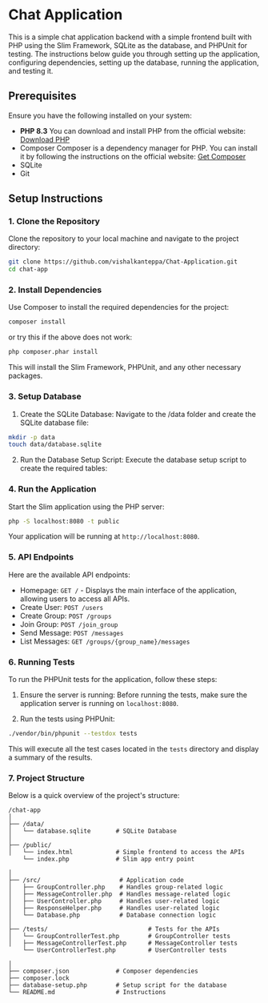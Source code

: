 # Chat Application

This is a simple chat application backend with a simple frontend built with PHP using the Slim Framework, SQLite as the database, and PHPUnit for testing. The instructions below guide you through setting up the application, configuring dependencies, setting up the database, running the application, and testing it.

## Prerequisites
Ensure you have the following installed on your system:
- **PHP 8.3**
  You can download and install PHP from the official website: [Download PHP](https://www.php.net/downloads)  
- Composer
  Composer is a dependency manager for PHP. You can install it by following the instructions on the official website: [Get Composer](https://getcomposer.org/download/)  
- SQLite
- Git

## Setup Instructions

### 1. Clone the Repository
Clone the repository to your local machine and navigate to the project directory:
```bash
git clone https://github.com/vishalkanteppa/Chat-Application.git
cd chat-app
```

### 2. Install Dependencies
Use Composer to install the required dependencies for the project:

```bash
composer install
```
or try this if the above does not work:
```bash
php composer.phar install
```
This will install the Slim Framework, PHPUnit, and any other necessary packages.

### 3. Setup Database
1. Create the SQLite Database: Navigate to the /data folder and create the SQLite database file:
```bash
mkdir -p data
touch data/database.sqlite
```

2. Run the Database Setup Script: Execute the database setup script to create the required tables:

### 4. Run the Application
Start the Slim application using the PHP server:
```bash
php -S localhost:8080 -t public
```
Your application will be running at ```http://localhost:8080```.

### 5. API Endpoints
Here are the available API endpoints:
* Homepage: ```GET /```  - Displays the main interface of the application, allowing users to access all APIs.
* Create User: ```POST /users```
* Create Group: ```POST /groups```
* Join Group: ```POST /join_group```
* Send Message: ```POST /messages```
* List Messages: ```GET /groups/{group_name}/messages```

### 6. Running Tests
To run the PHPUnit tests for the application, follow these steps:
1. Ensure the server is running: Before running the tests, make sure the application server is running on ```localhost:8080```.

2. Run the tests using PHPUnit:
```bash
./vendor/bin/phpunit --testdox tests
```
This will execute all the test cases located in the ```tests``` directory and display a summary of the results.

### 7. Project Structure
Below is a quick overview of the project's structure:
```
/chat-app
│
├── /data/
│   └── database.sqlite       # SQLite Database
│
├── /public/                 
│   └── index.html            # Simple frontend to access the APIs
    └── index.php             # Slim app entry point

│
├── /src/                      # Application code
│   ├── GroupController.php    # Handles group-related logic
│   ├── MessageController.php  # Handles message-related logic
│   ├── UserController.php     # Handles user-related logic
│   ├── ResponseHelper.php     # Handles user-related logic
│   └── Database.php           # Database connection logic
│
├── /tests/                            # Tests for the APIs
│   └── GroupControllerTest.php        # GroupController tests
│   ├── MessageControllerTest.php      # MessageController tests
    └── UserControllerTest.php         # UserController tests

│
├── composer.json             # Composer dependencies
├── composer.lock
├── database-setup.php        # Setup script for the database
└── README.md                 # Instructions

```